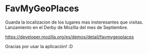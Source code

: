 FavMyGeoPlaces
==============

Guarda la localizacion de los lugares mas insteresantes que visitas. Lanzamiento en el Derby de Mozilla del mes de Septiembre.

https://developer.mozilla.org/es/demos/detail/favmygeoplaces

Gracias por usar la aplicación! :D
